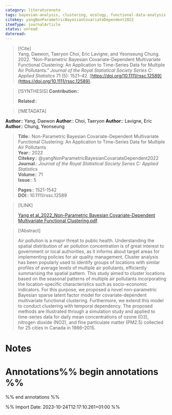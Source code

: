 ```yaml
---
category: literaturenote
tags: bayesian-analysis, clustering, ecology, functional-data-analysis, multivariate-functional-data
citekey: yangNonParametricBayesianCovariateDependent2022
itemType: journalArticle
status: unread  
dateread:  
---
```


> [!Cite]  
> Yang, Daewon, Taeryon Choi, Eric Lavigne, and Yeonseung Chung. 2022. “Non-Parametric Bayesian Covariate-Dependent Multivariate Functional Clustering: An Application to Time-Series Data for Multiple Air Pollutants.” _Journal of the Royal Statistical Society Series C: Applied Statistics_ 71 (5): 1521–42. [https://doi.org/10.1111/rssc.12589](https://doi.org/10.1111/rssc.12589).

> [!SYNTHESIS] 
>**Contribution**::
>
>**Related**:: 
>

> [!METADATA]  
>
**Author**:: Yang, Daewon
**Author**:: Choi, Taeryon
**Author**:: Lavigne, Eric
**Author**:: Chung, Yeonseung<br>
> **Title**:: Non-Parametric Bayesian Covariate-Dependent Multivariate Functional Clustering: An Application to Time-Series Data for Multiple Air Pollutants    
> **Year**:: 2022     
> **Citekey**:: @yangNonParametricBayesianCovariateDependent2022    
>**Journal**:: *Journal of the Royal Statistical Society Series C: Applied Statistics*    
>**Volume**:: 71    
>**Issue**:: 5     
>    
>    
>     
> **Pages**:: 1521-1542    
>**DOI**:: 10.1111/rssc.12589    
>

> [!LINK] 
>
> [Yang et al_2022_Non-Parametric Bayesian Covariate-Dependent Multivariate Functional Clustering.pdf](file:///Users/steven/Library/CloudStorage/GoogleDrive-steven.golovkine@ul.ie/My%20Drive/bibliography/Journal%20of%20the%20Royal%20Statistical%20Society%20Series%20C%20Applied%20Statistics/2022/Yang%20et%20al_2022_Non-Parametric%20Bayesian%20Covariate-Dependent%20Multivariate%20Functional%20Clustering.pdf).

>[!Abstract]
>
>Air pollution is a major threat to public health. Understanding the spatial distribution of air pollution concentration is of great interest to government or local authorities, as it informs about target areas for implementing policies for air quality management. Cluster analysis has been popularly used to identify groups of locations with similar profiles of average levels of multiple air pollutants, efficiently summarising the spatial pattern. This study aimed to cluster locations based on the seasonal patterns of multiple air pollutants incorporating the location-specific characteristics such as socio-economic indicators. For this purpose, we proposed a novel non-parametric Bayesian sparse latent factor model for covariate-dependent multivariate functional clustering. Furthermore, we extend this model to conduct clustering with temporal dependency. The proposed methods are illustrated through a simulation study and applied to time-series data for daily mean concentrations of ozone (O3), nitrogen dioxide (NO2), and fine particulate matter (PM2.5) collected for 25 cities in Canada in 1986–2015.
>>


# Notes<br>
# Annotations%% begin annotations %%  
 
  
%% end annotations %%

%% Import Date: 2023-10-24T12:17:10.261+01:00 %%
